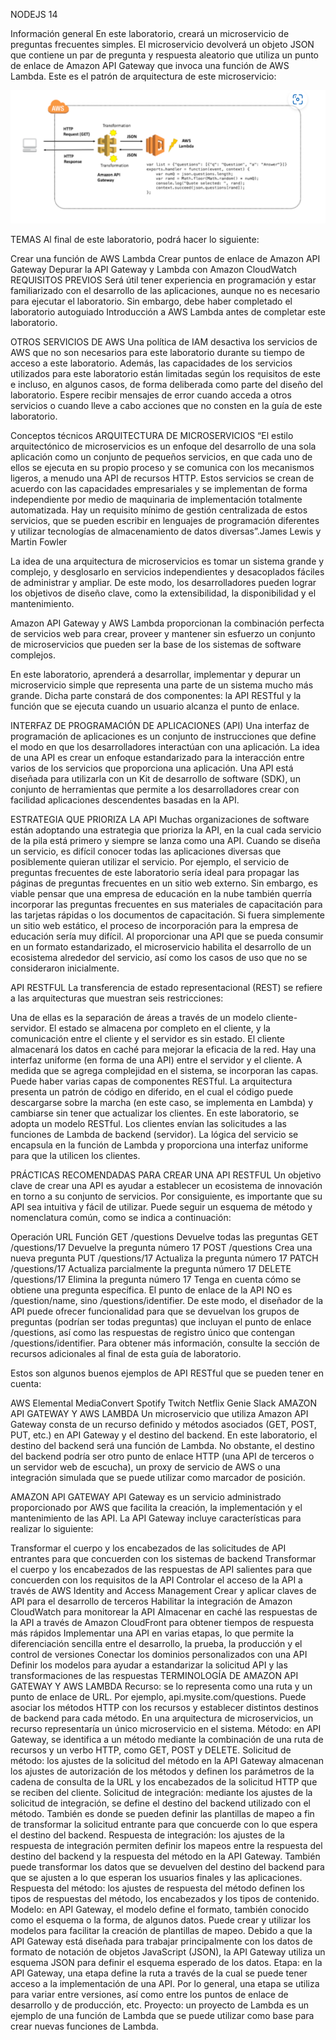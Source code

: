 NODEJS 14

Información general
En este laboratorio, creará un microservicio de preguntas frecuentes simples. El microservicio devolverá un objeto JSON que contiene un par de pregunta y respuesta aleatorio que utiliza un punto de enlace de Amazon API Gateway que invoca una función de AWS Lambda. Este es el patrón de arquitectura de este microservicio:

![alt text](API_GW_FAQ.png)

TEMAS
Al final de este laboratorio, podrá hacer lo siguiente:

Crear una función de AWS Lambda
Crear puntos de enlace de Amazon API Gateway
Depurar la API Gateway y Lambda con Amazon CloudWatch
REQUISITOS PREVIOS
Será útil tener experiencia en programación y estar familiarizado con el desarrollo de las aplicaciones, aunque no es necesario para ejecutar el laboratorio. Sin embargo, debe haber completado el laboratorio autoguiado Introducción a AWS Lambda antes de completar este laboratorio.

OTROS SERVICIOS DE AWS
Una política de IAM desactiva los servicios de AWS que no son necesarios para este laboratorio durante su tiempo de acceso a este laboratorio. Además, las capacidades de los servicios utilizados para este laboratorio están limitadas según los requisitos de este e incluso, en algunos casos, de forma deliberada como parte del diseño del laboratorio. Espere recibir mensajes de error cuando acceda a otros servicios o cuando lleve a cabo acciones que no consten en la guía de este laboratorio.

Conceptos técnicos
ARQUITECTURA DE MICROSERVICIOS
“El estilo arquitectónico de microservicios es un enfoque del desarrollo de una sola aplicación como un conjunto de pequeños servicios, en que cada uno de ellos se ejecuta en su propio proceso y se comunica con los mecanismos ligeros, a menudo una API de recursos HTTP. Estos servicios se crean de acuerdo con las capacidades empresariales y se implementan de forma independiente por medio de maquinaria de implementación totalmente automatizada. Hay un requisito mínimo de gestión centralizada de estos servicios, que se pueden escribir en lenguajes de programación diferentes y utilizar tecnologías de almacenamiento de datos diversas”.James Lewis y Martin Fowler

La idea de una arquitectura de microservicios es tomar un sistema grande y complejo, y desglosarlo en servicios independientes y desacoplados fáciles de administrar y ampliar. De este modo, los desarrolladores pueden lograr los objetivos de diseño clave, como la extensibilidad, la disponibilidad y el mantenimiento.

Amazon API Gateway y AWS Lambda proporcionan la combinación perfecta de servicios web para crear, proveer y mantener sin esfuerzo un conjunto de microservicios que pueden ser la base de los sistemas de software complejos.

En este laboratorio, aprenderá a desarrollar, implementar y depurar un microservicio simple que representa una parte de un sistema mucho más grande. Dicha parte constará de dos componentes: la API RESTful y la función que se ejecuta cuando un usuario alcanza el punto de enlace.

INTERFAZ DE PROGRAMACIÓN DE APLICACIONES (API)
Una interfaz de programación de aplicaciones es un conjunto de instrucciones que define el modo en que los desarrolladores interactúan con una aplicación. La idea de una API es crear un enfoque estandarizado para la interacción entre varios de los servicios que proporciona una aplicación. Una API está diseñada para utilizarla con un Kit de desarrollo de software (SDK), un conjunto de herramientas que permite a los desarrolladores crear con facilidad aplicaciones descendentes basadas en la API.

ESTRATEGIA QUE PRIORIZA LA API
Muchas organizaciones de software están adoptando una estrategia que prioriza la API, en la cual cada servicio de la pila está primero y siempre se lanza como una API. Cuando se diseña un servicio, es difícil conocer todas las aplicaciones diversas que posiblemente quieran utilizar el servicio. Por ejemplo, el servicio de preguntas frecuentes de este laboratorio sería ideal para propagar las páginas de preguntas frecuentes en un sitio web externo. Sin embargo, es viable pensar que una empresa de educación en la nube también querría incorporar las preguntas frecuentes en sus materiales de capacitación para las tarjetas rápidas o los documentos de capacitación. Si fuera simplemente un sitio web estático, el proceso de incorporación para la empresa de educación sería muy difícil. Al proporcionar una API que se pueda consumir en un formato estandarizado, el microservicio habilita el desarrollo de un ecosistema alrededor del servicio, así como los casos de uso que no se consideraron inicialmente.

API RESTFUL
La transferencia de estado representacional (REST) se refiere a las arquitecturas que muestran seis restricciones:

Una de ellas es la separación de áreas a través de un modelo cliente-servidor.
El estado se almacena por completo en el cliente, y la comunicación entre el cliente y el servidor es sin estado.
El cliente almacenará los datos en caché para mejorar la eficacia de la red.
Hay una interfaz uniforme (en forma de una API) entre el servidor y el cliente.
A medida que se agrega complejidad en el sistema, se incorporan las capas. Puede haber varias capas de componentes RESTful.
La arquitectura presenta un patrón de código en diferido, en el cual el código puede descargarse sobre la marcha (en este caso, se implementa en Lambda) y cambiarse sin tener que actualizar los clientes.
En este laboratorio, se adopta un modelo RESTful. Los clientes envían las solicitudes a las funciones de Lambda de backend (servidor). La lógica del servicio se encapsula en la función de Lambda y proporciona una interfaz uniforme para que la utilicen los clientes.

PRÁCTICAS RECOMENDADAS PARA CREAR UNA API RESTFUL
Un objetivo clave de crear una API es ayudar a establecer un ecosistema de innovación en torno a su conjunto de servicios. Por consiguiente, es importante que su API sea intuitiva y fácil de utilizar. Puede seguir un esquema de método y nomenclatura común, como se indica a continuación:

Operación	URL	Función
GET	/questions	Devuelve todas las preguntas
GET	/questions/17	Devuelve la pregunta número 17
POST	/questions	Crea una nueva pregunta
PUT	/questions/17	Actualiza la pregunta número 17
PATCH	/questions/17	Actualiza parcialmente la pregunta número 17
DELETE	/questions/17	Elimina la pregunta número 17
Tenga en cuenta cómo se obtiene una pregunta específica. El punto de enlace de la API NO es /question/name, sino /questions/identifier. De este modo, el diseñador de la API puede ofrecer funcionalidad para que se devuelvan los grupos de preguntas (podrían ser todas preguntas) que incluyan el punto de enlace /questions, así como las respuestas de registro único que contengan /questions/identifier. Para obtener más información, consulte la sección de recursos adicionales al final de esta guía de laboratorio.

Estos son algunos buenos ejemplos de API RESTful que se pueden tener en cuenta:

AWS Elemental MediaConvert
Spotify
Twitch
Netflix Genie
Slack
AMAZON API GATEWAY Y AWS LAMBDA
Un microservicio que utiliza Amazon API Gateway consta de un recurso definido y métodos asociados (GET, POST, PUT, etc.) en API Gateway y el destino del backend. En este laboratorio, el destino del backend será una función de Lambda. No obstante, el destino del backend podría ser otro punto de enlace HTTP (una API de terceros o un servidor web de escucha), un proxy de servicio de AWS o una integración simulada que se puede utilizar como marcador de posición.

AMAZON API GATEWAY
API Gateway es un servicio administrado proporcionado por AWS que facilita la creación, la implementación y el mantenimiento de las API. La API Gateway incluye características para realizar lo siguiente:

Transformar el cuerpo y los encabezados de las solicitudes de API entrantes para que concuerden con los sistemas de backend
Transformar el cuerpo y los encabezados de las respuestas de API salientes para que concuerden con los requisitos de la API
Controlar el acceso de la API a través de AWS Identity and Access Management
Crear y aplicar claves de API para el desarrollo de terceros
Habilitar la integración de Amazon CloudWatch para monitorear la API
Almacenar en caché las respuestas de la API a través de Amazon CloudFront para obtener tiempos de respuesta más rápidos
Implementar una API en varias etapas, lo que permite la diferenciación sencilla entre el desarrollo, la prueba, la producción y el control de versiones
Conectar los dominios personalizados con una API
Definir los modelos para ayudar a estandarizar la solicitud API y las transformaciones de las respuestas
TERMINOLOGÍA DE AMAZON API GATEWAY Y AWS LAMBDA
Recurso: se lo representa como una ruta y un punto de enlace de URL. Por ejemplo, api.mysite.com/questions. Puede asociar los métodos HTTP con los recursos y establecer distintos destinos de backend para cada método. En una arquitectura de microservicios, un recurso representaría un único microservicio en el sistema.
Método: en API Gateway, se identifica a un método mediante la combinación de una ruta de recursos y un verbo HTTP, como GET, POST y DELETE.
Solicitud de método: los ajustes de la solicitud del método en la API Gateway almacenan los ajustes de autorización de los métodos y definen los parámetros de la cadena de consulta de la URL y los encabezados de la solicitud HTTP que se reciben del cliente.
Solicitud de integración: mediante los ajustes de la solicitud de integración, se define el destino del backend utilizado con el método. También es donde se pueden definir las plantillas de mapeo a fin de transformar la solicitud entrante para que concuerde con lo que espera el destino del backend.
Respuesta de integración: los ajustes de la respuesta de integración permiten definir los mapeos entre la respuesta del destino del backend y la respuesta del método en la API Gateway. También puede transformar los datos que se devuelven del destino del backend para que se ajusten a lo que esperan los usuarios finales y las aplicaciones.
Respuesta del método: los ajustes de respuesta del método definen los tipos de respuestas del método, los encabezados y los tipos de contenido.
Modelo: en API Gateway, el modelo define el formato, también conocido como el esquema o la forma, de algunos datos. Puede crear y utilizar los modelos para facilitar la creación de plantillas de mapeo. Debido a que la API Gateway está diseñada para trabajar principalmente con los datos de formato de notación de objetos JavaScript (JSON), la API Gateway utiliza un esquema JSON para definir el esquema esperado de los datos.
Etapa: en la API Gateway, una etapa define la ruta a través de la cual se puede tener acceso a la implementación de una API. Por lo general, una etapa se utiliza para variar entre versiones, así como entre los puntos de enlace de desarrollo y de producción, etc.
Proyecto: un proyecto de Lambda es un ejemplo de una función de Lambda que se puede utilizar como base para crear nuevas funciones de Lambda.
